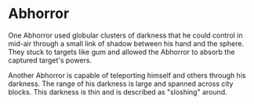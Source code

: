 # Abhorror
One Abhorror used globular clusters of darkness that he could control in mid-air through a small link of shadow between his hand and the sphere. They stuck to targets like gum and allowed the Abhorror to absorb the captured target's powers.

Another Abhorror is capable of teleporting himself and others through his darkness. The range of his darkness is large and spanned across city blocks. This darkness is thin and is described as "sloshing" around.
